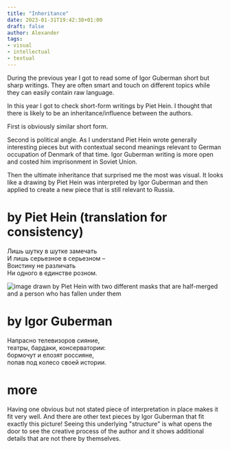 ```yaml
---
title: "Inheritance"
date: 2023-01-31T19:42:38+01:00
draft: false
author: Alexander
tags:
- visual
- intellectual
- textual
---
```


During the previous year I got to read some of Igor Guberman short but sharp writings.
They are often smart and touch on different topics while they can easily contain raw language.

In this year I got to check short-form writings by Piet Hein.
I thought that there is likely to be an inheritance/influence between the authors.

First is obviously similar short form.

Second is political angle.
As I understand Piet Hein wrote generally interesting pieces but with contextual second meanings relevant to German occupation of Denmark of that time.
Igor Guberman writing is more open and costed him imprisonment in Soviet Union.

Then the ultimate inheritance that surprised me the most was visual.
It looks like a drawing by Piet Hein was interpreted by Igor Guberman and then applied to create a new piece that is still relevant to Russia.

# by Piet Hein (translation for consistency)

Лишь шутку в шутке замечать<br />
И лишь серьезное в серьезном –<br />
Воистину не различать<br />
Ни одного в единстве розном.<br />

![image drawn by Piet Hein with two different masks that are half-merged and a person who has fallen under them](/blog/grook.png)

# by Igor Guberman

Напрасно телевизоров сияние,<br />
театры, бардаки, консерватории:<br />
бормочут и елозят россияне,<br />
попав под колесо своей истории.<br />

# more

Having one obvious but not stated piece of interpretation in place makes it fit very well.
And there are other text pieces by Igor Guberman that fit exactly this picture!
Seeing this underlying "structure" is what opens the door to see the creative process
of the author and it shows additional details that are not there by themselves.

